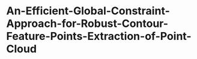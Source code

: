 # An-Efficient-Global-Constraint-Approach-for-Robust-Contour-Feature-Points-Extraction-of-Point-Cloud